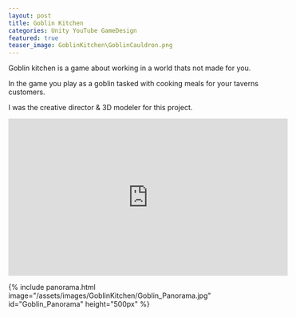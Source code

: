 ```yaml
---
layout: post
title: Goblin Kitchen
categories: Unity YouTube GameDesign
featured: true
teaser_image: GoblinKitchen\GoblinCauldron.png
---
```

Goblin kitchen is a game about working in a world thats not made for you. 

In the game you play as a goblin tasked with cooking meals for your taverns customers.

I was the creative director & 3D modeler for this project. 


<iframe width="560" height="315" src="https://www.youtube.com/embed/d1HAApUUcRQ" title="Goblin Kitchen" frameborder="0" allow="accelerometer; autoplay; clipboard-write; encrypted-media; gyroscope; picture-in-picture; web-share" allowfullscreen></iframe>


<!-- 360 panorama
assets\images\GoblinKitchen\Goblin_Panorama.jpg -->
{% include panorama.html image="/assets/images/GoblinKitchen/Goblin_Panorama.jpg" id="Goblin_Panorama" height="500px" %}